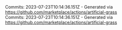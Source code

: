 Commits: 2023-07-23T10:14:36.151Z - Generated via https://github.com/marketplace/actions/artificial-grass
<br>
Commits: 2023-07-23T10:14:36.151Z - Generated via https://github.com/marketplace/actions/artificial-grass
<br>
